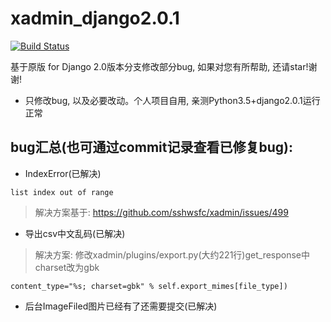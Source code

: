 ﻿# xadmin_django2.0.1

[![Build Status](https://travis-ci.org/mtianyan/hexoBlog-Github.svg?branch=master)](https://travis-ci.org/mtianyan/hexoBlog-Github)

基于原版 for Django 2.0版本分支修改部分bug, 如果对您有所帮助, 还请star!谢谢!

- 只修改bug, 以及必要改动。个人项目自用, 亲测Python3.5+django2.0.1运行正常

## bug汇总(也可通过commit记录查看已修复bug):

- IndexError(已解决)

```
list index out of range
```

>解决方案基于: https://github.com/sshwsfc/xadmin/issues/499

- 导出csv中文乱码(已解决)

>解决方案: 修改xadmin/plugins/export.py(大约221行)get_response中charset改为gbk

```
content_type="%s; charset=gbk" % self.export_mimes[file_type])
```

- 后台ImageFiled图片已经有了还需要提交(已解决)




